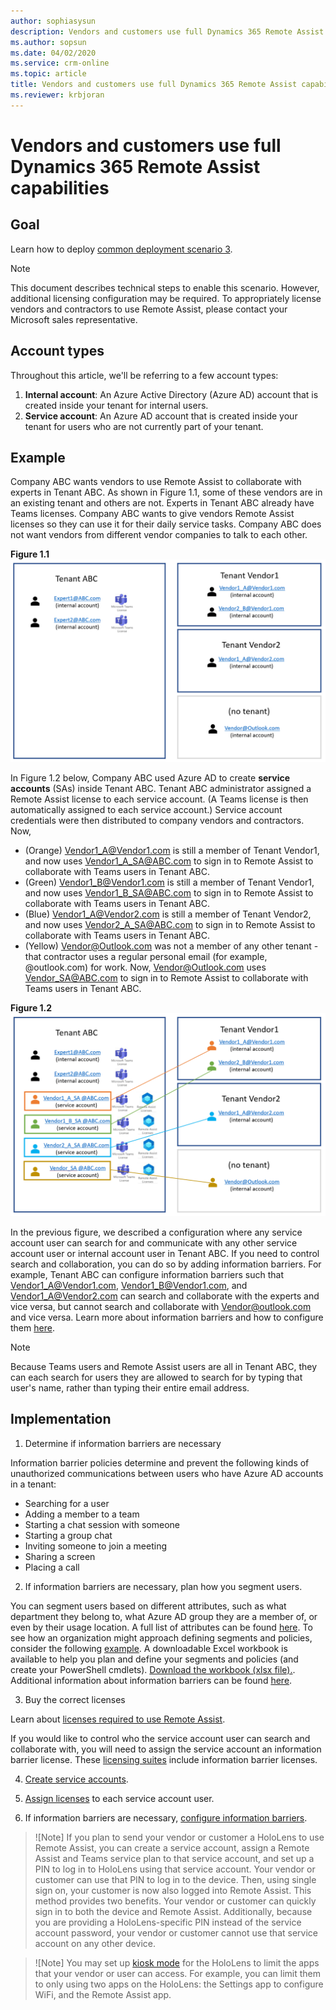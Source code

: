 ```yaml
---
author: sophiasysun
description: Vendors and customers use full Dynamics 365 Remote Assist capabilities 
ms.author: sopsun
ms.date: 04/02/2020
ms.service: crm-online
ms.topic: article
title: Vendors and customers use full Dynamics 365 Remote Assist capabilities 
ms.reviewer: krbjoran
---
```


# Vendors and customers use full Dynamics 365 Remote Assist capabilities 


## Goal

Learn how to deploy [common deployment scenario 3](common-deployment-scenarios.md#scenario-4-vendors-and-customers-use-full-remote-assist-capabilities).

> [!Note] 
> This document describes technical steps to enable this scenario. However, additional licensing configuration may be required. To appropriately license vendors and contractors to use Remote Assist, please contact your Microsoft sales representative.

## Account types

Throughout this article, we'll be referring to a few account types: 

1. **Internal account**: An Azure Active Directory (Azure AD) account that is created inside your tenant for internal users.
2. **Service account**: An Azure AD account that is created inside your tenant for users who are not currently part of your tenant.


## Example

Company ABC wants vendors to use Remote Assist to collaborate with experts in Tenant ABC. As shown in Figure 1.1, some of these vendors are in an existing tenant and others are not. Experts in Tenant ABC already have Teams licenses. Company ABC wants to give vendors Remote Assist licenses so they can use it for their daily service tasks. Company ABC does not want vendors from different vendor companies to talk to each other. 

**Figure 1.1**
![Diagram showing vendors not having any Remote Assist licenses.](media/SA_1.png)

In Figure 1.2 below, Company ABC used Azure AD to create **service accounts** (SAs) inside Tenant ABC. Tenant ABC administrator assigned a Remote Assist license to each service account. (A Teams license is then automatically assigned to each service account.) Service account credentials were then distributed to company vendors and contractors. Now,
* (Orange) Vendor1_A@Vendor1.com is still a member of Tenant Vendor1, and now uses Vendor1_A_SA@ABC.com to sign in to Remote Assist to collaborate with Teams users in Tenant ABC.
* (Green) Vendor1_B@Vendor1.com is still a member of Tenant Vendor1, and now uses Vendor1_B_SA@ABC.com to sign in to Remote Assist to collaborate with Teams users in Tenant ABC.
* (Blue) Vendor1_A@Vendor2.com is still a member of Tenant Vendor2, and now uses Vendor2_A_SA@ABC.com to sign in to Remote Assist to collaborate with Teams users in Tenant ABC.
* (Yellow) Vendor@Outlook.com was not a member of any other tenant - that contractor uses a regular personal email (for example, @outlook.com) for work. Now,  Vendor@Outlook.com uses Vendor_SA@ABC.com to sign in to Remote Assist to collaborate with Teams users in Tenant ABC.

**Figure 1.2**
![Diagram showing Tenant ABC providing a Remote Assist license to users outside of Tenant ABC.](media/SA_2.png)

In the previous figure, we described a configuration where any service account user can search for and communicate with any other service account user or internal account user in Tenant ABC. If you need to control search and collaboration, you can do so by adding information barriers. For example, Tenant ABC can configure information barriers such that Vendor1_A@Vendor1.com, Vendor1_B@Vendor1.com, and Vendor1_A@Vendor2.com can search and collaborate with the experts and vice versa, but cannot search and collaborate with Vendor@outlook.com and vice versa. Learn more about information barriers and how to configure them [here](https://docs.microsoft.com/microsoft-365/compliance/information-barriers?view=o365-worldwide).

>[!Note] 
> Because Teams users and Remote Assist users are all in Tenant ABC, they can each search for users they are allowed to search for by typing that user's name, rather than typing their entire email address.

## Implementation

1. Determine if information barriers are necessary

Information barrier policies determine and prevent the following kinds of unauthorized communications between users who have Azure AD accounts in a tenant:

- Searching for a user
- Adding a member to a team
- Starting a chat session with someone
- Starting a group chat
- Inviting someone to join a meeting
- Sharing a screen
- Placing a call

2. If information barriers are necessary, plan how you segment users. 

You can segment users based on different attributes, such as what department they belong to, what Azure AD group they are a member of, or even by their usage location. A full list of attributes can be found [here](https://docs.microsoft.com/microsoft-365/compliance/information-barriers-attributes?view=o365-worldwide#reference). To see how an organization might approach defining segments and policies, consider the following [example](https://docs.microsoft.com/microsoft-365/compliance/information-barriers-policies?view=o365-worldwide#example-contosos-departments-segments-and-policies). A downloadable Excel workbook is available to help you plan and define your segments and policies (and create your PowerShell cmdlets). [Download the workbook (xlsx file).](https://github.com/MicrosoftDocs/OfficeDocs-O365SecComp/raw/public/SecurityCompliance/media/InfoBarriers-PowerShellGenerator.xlsx). Additional information about information barriers can be found [here](https://docs.microsoft.com/microsoft-365/compliance/information-barriers?view=o365-worldwide).

3. Buy the correct licenses

Learn about [licenses required to use Remote Assist](requirements.md).

If you would like to control who the service account user can search and collaborate with, you will need to assign the service account an information barrier license. These [licensing suites](https://docs.microsoft.com/microsoft-365/compliance/information-barriers?view=o365-worldwide#required-licenses-and-permissions) include information barrier licenses.

4. [Create service accounts](https://docs.microsoft.com/azure/active-directory/fundamentals/add-users-azure-active-directory).

5. [Assign licenses](https://docs.microsoft.com/azure/active-directory/fundamentals/license-users-groups) to each service account user. 

6. If information barriers are necessary, [configure information barriers](https://docs.microsoft.com/microsoft-365/compliance/information-barriers-policies?view=o365-worldwide).

>![Note] If you plan to send your vendor or customer a HoloLens to use Remote Assist, you can create a service account, assign a Remote Assist and Teams service plan to that service account, and set up a PIN to log in to HoloLens using that service account. Your vendor or customer can use that PIN to log in to the device. Then, using single sign on, your customer is now also logged into Remote Assist. This method provides two benefits. Your vendor or customer can quickly sign in to both the device and Remote Assist. Additionally, because you are providing a HoloLens-specific PIN instead of the service account password, your vendor or customer cannot use that service account on any other device.

>![Note] You may set up [kiosk mode](https://docs.microsoft.com/hololens/hololens-kiosk) for the HoloLens to limit the apps that your vendor or user can access. For example, you can limit them to only using two apps on the HoloLens: the Settings app to configure WiFi, and the Remote Assist app.

